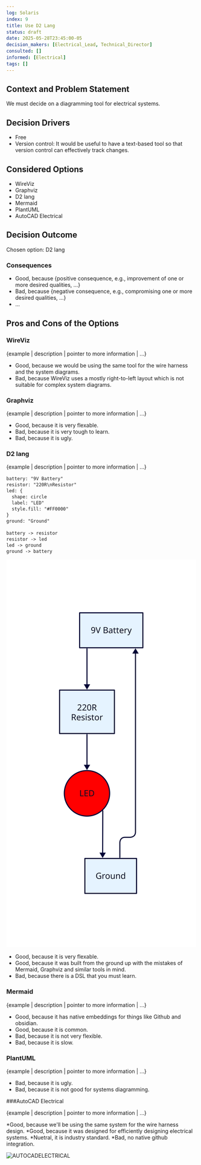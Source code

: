 ```yaml
---
log: Solaris
index: 9
title: Use D2 Lang
status: draft
date: 2025-05-28T23:45:00-05
decision_makers: [Electrical_Lead, Technical_Director]
consulted: []
informed: [Electrical]
tags: []
---
```


## Context and Problem Statement

We must decide on a diagramming tool for electrical systems.

## Decision Drivers

* Free
* Version control: It would be useful to have a text-based tool so that version control can effectively track changes.

## Considered Options

  * WireViz
  * Graphviz
  * D2 lang
  * Mermaid
  * PlantUML
  * AutoCAD Electrical
  
## Decision Outcome

Chosen option: D2 lang

### Consequences

* Good, because {positive consequence, e.g., improvement of one or more desired qualities, ...}
* Bad, because {negative consequence, e.g., compromising one or more desired qualities, ...}
* ... <!-- numbers of consequences can vary -->

## Pros and Cons of the Options

  ### WireViz

  {example | description | pointer to more information | ...}

  * Good, because we would be using the same tool for the wire harness and the system diagrams.
  * Bad, because WireViz uses a mostly right-to-left layout which is not suitable for complex system diagrams.

  ### Graphviz

  {example | description | pointer to more information | ...}

  * Good, because it is very flexable.
  * Bad, because it is very tough to learn.
  * Bad, because it is ugly.

  ### D2 lang

  {example | description | pointer to more information | ...}
  ```D2
  battery: "9V Battery"
  resistor: "220R\nResistor"
  led: {
    shape: circle
    label: "LED"
    style.fill: "#FF0000"
  }
  ground: "Ground"

  battery -> resistor
  resistor -> led
  led -> ground
  ground -> battery
  ```
  ![Example D2 Diagram](assets/D2lang-Diagram-Example.svg)

  * Good, because it is very flexable.
  * Good, because it was built from the ground up with the mistakes of Mermaid, Graphviz and similar tools in mind.
  * Bad, because there is a DSL that you must learn.

  ### Mermaid

  {example | description | pointer to more information | ...}

  * Good, because it has native embeddings for things like Github and obsidian.
  * Good, because it is common.
  * Bad, because it is not very flexible.
  * Bad, because it is slow.

  ### PlantUML

  {example | description | pointer to more information | ...}

  * Bad, because it is ugly.
  * Bad, because it is not good for systems diagramming.

  ###AutoCAD Electrical 

  {example | description | pointer to more information | ...}
  
  *Good, because we'll be using the same system for the wire harness design. 
  *Good, because it was designed for efficiently designing electrical systems. 
  *Nuetral, it is industry standard. 
  *Bad, no native github integration. 

 ![AUTOCADELECTRICAL](https://github.com/user-attachments/assets/a052fa3f-4fa1-4732-8ae4-d75bbbac9b01)

